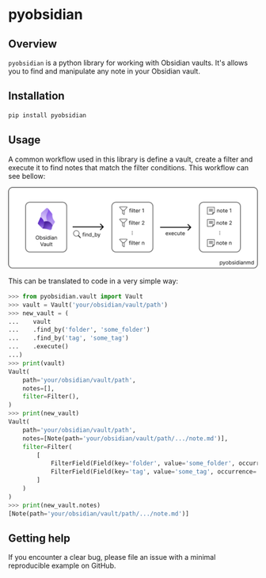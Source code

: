 # pyobsidian

## Overview

`pyobsidian` is a python library for working with Obsidian vaults. It's allows you to find and manipulate any note in your Obsidian vault.

## Installation
```python
pip install pyobsidian
```

## Usage

A common workflow used in this library is define a vault, create a filter and execute it to find notes that match the filter conditions. This workflow can see bellow:

<p style="text-align: center;">
    <img src="https://raw.githubusercontent.com/matheussrod/pyobsidian/main/docs/assets/imgs/workflow.svg">
</p>

This can be translated to code in a very simple way:
```python
>>> from pyobsidian.vault import Vault
>>> vault = Vault('your/obsidian/vault/path')
>>> new_vault = (
...    vault
...    .find_by('folder', 'some_folder')
...    .find_by('tag', 'some_tag')
...    .execute()
...)
>>> print(vault)
Vault(
    path='your/obsidian/vault/path',
    notes=[],
    filter=Filter(),
)
>>> print(new_vault)
Vault(
    path='your/obsidian/vault/path',
    notes=[Note(path='your/obsidian/vault/path/.../note.md')],
    filter=Filter(
        [
            FilterField(Field(key='folder', value='some_folder', occurrence='file'), mode = 'and'),
            FilterField(Field(key='tag', value='some_tag', occurrence='file'), mode = 'and')
        ]
    )
)
>>> print(new_vault.notes)
[Note(path='your/obsidian/vault/path/.../note.md')]
```

## Getting help
If you encounter a clear bug, please file an issue with a minimal reproducible example on GitHub.
